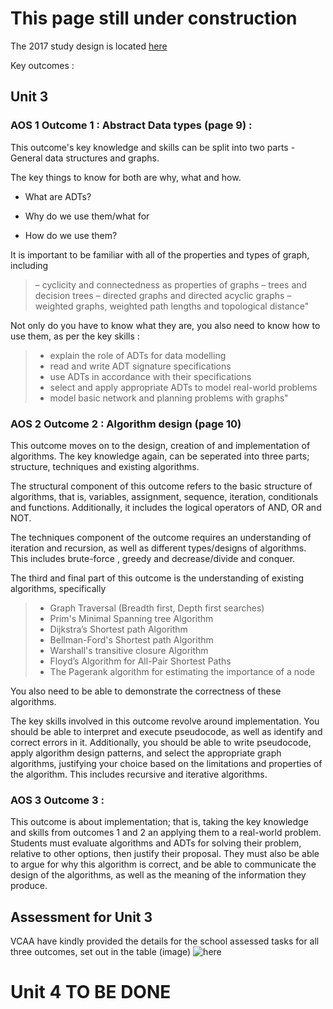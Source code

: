 # This page still under construction

The 2017 study design is located [here](http://www.vcaa.vic.edu.au/Documents/vce/algorithmics/AlgorithmicsSD-2017.pdf)


Key outcomes :

## Unit 3

### AOS 1 Outcome 1 : Abstract Data types (page 9) :

This outcome's key knowledge and skills can be split into two parts - General data structures and graphs.

The key things to know for both are why, what and how.

 - What are ADTs?

 - Why do we use them/what for

 - How do we use them?

It is important to be familiar with all of the properties and types of graph, including 


> – cyclicity and connectedness as properties of graphs
> – trees and decision trees
> – directed graphs and directed acyclic graphs
> – weighted graphs, weighted path lengths and topological distance"

Not only do you have to know what they are, you also need to know how to use them, as per the key skills : 

> - explain the role of ADTs for data modelling
> - read and write ADT signature specifications
> - use ADTs in accordance with their specifications
> - select and apply appropriate ADTs to model real-world problems
> - model basic network and planning problems with graphs"

### AOS 2 Outcome 2 : Algorithm design (page 10)

This outcome moves on to the design, creation of and implementation of algorithms. The key knowledge again, can be seperated into three parts; structure, techniques and existing algorithms.

The structural component of this outcome refers to the basic structure of algorithms, that is, variables, assignment, sequence, iteration, conditionals and functions. Additionally, it includes the logical operators of AND, OR and NOT.

The techniques component of the outcome requires an understanding of iteration and recursion, as well as different types/designs of algorithms. This includes brute-force , greedy and decrease/divide and conquer.

The third and final part of this outcome is the understanding of existing algorithms, specifically

> - Graph Traversal (Breadth first, Depth first searches)
> - Prim's Minimal Spanning tree Algorithm
> - Dijkstra’s Shortest path Algorithm
> - Bellman-Ford's Shortest path Algorithm
> - Warshall's transitive closure Algorithm
> -  Floyd’s Algorithm for All-Pair Shortest Paths
> - The Pagerank algorithm for estimating the importance of a node

You also need to be able to demonstrate the correctness of these algorithms.

The key skills involved in this outcome revolve around implementation. You should be able to interpret and execute pseudocode, as well as identify and correct errors in it. Additionally, you should be able to write pseudocode, apply algorithm design patterns, and select the appropriate graph algorithms, justifying your choice based on the limitations and properties of the algorithm. This includes recursive and iterative algorithms.

### AOS 3 Outcome 3 : 

This outcome is about implementation; that is, taking the key knowledge and skills from outcomes 1 and 2 an applying them to a real-world problem.  Students must evaluate algorithms and ADTs for solving their problem, relative to other options, then justify their proposal. They must also be able to argue for why this algorithm is correct, and be able to communicate the design of the algorithms, as well as the meaning of the information they produce.


## Assessment for Unit 3

VCAA have kindly provided the details for the school assessed tasks for all three outcomes, set out in the table (image) ![here](http://i.imgur.com/RMIxYvO.png)

# Unit 4 TO BE DONE